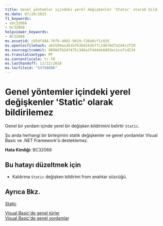 ```yaml
---
title: Genel yöntemler içindeki yerel değişkenler 'Static' olarak bildirilemez
ms.date: 07/20/2015
f1_keywords:
- vbc32068
- bc32068
helpviewer_keywords:
- BC32068
ms.assetid: cb5df484-76f9-4092-9d19-f26ddcf1c035
ms.openlocfilehash: a82599aa361bf63692426ffc2d67bd7a2d4c2f20
ms.sourcegitcommit: 0888d7b24f475c346a3f444de8d83ec1ca7cd234
ms.translationtype: MT
ms.contentlocale: tr-TR
ms.lasthandoff: 12/22/2018
ms.locfileid: "53758696"
---
```

# <a name="local-variables-within-generic-methods-cannot-be-declared-static"></a>Genel yöntemler içindeki yerel değişkenler 'Static' olarak bildirilemez
Genel bir yordam içinde yerel bir değişken bildirimini belirtir `Static`.  
  
 Şu anda herhangi bir birleşimini statik değişkenler ve genel yordamlar Visual Basic ve .NET Framework'ü desteklemez.  
  
 **Hata Kimliği:** BC32068  
  
## <a name="to-correct-this-error"></a>Bu hatayı düzeltmek için  
  
-   Kaldırma `Static` değişken bildirimi from anahtar sözcüğü.  
  
## <a name="see-also"></a>Ayrıca Bkz.  
 [Static](../../visual-basic/language-reference/modifiers/static.md)  
   
 [Visual Basic'de genel türler](../../visual-basic/programming-guide/language-features/data-types/generic-types.md)  
 [Visual Basic'de genel yordamlar](../../visual-basic/programming-guide/language-features/data-types/generic-procedures.md)
